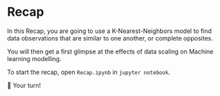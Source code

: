 # Recap

In this Recap, you are going to use a K-Nearest-Neighbors model to find data observations that are similar to one another, or complete opposites.

You will then get a first glimpse at the effects of data scaling on Machine learning modelling.

To start the recap, open `Recap.ipynb` in `jupyter notebook`.

🚀 Your turn!
